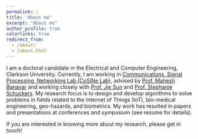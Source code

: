 ```yaml
---
permalink: /
title: "About me"
excerpt: "About me"
author_profile: true
colorlinks: true
redirect_from: 
  - /about/
  - /about.html
---
```


I am a doctoral candidate in the Electrical and Computer Engineering, Clarkson University. Currently, I am working in [Communications, Signal Processing, Networking Lab (CoSiNe Lab)](https://cosine.clarkson.edu/), advised by
[Prof. Mahesh Banavar](https://webspace.clarkson.edu/~mbanavar/wordpress/) and working closely with [Prof. Jie Sun](https://sites.google.com/view/jiesun/home) and [Prof. Stephanie Schuckers](https://www.clarkson.edu/people/stephanie-schuckers). 
My research focus is to design and develop algorithms to solve problems in fields related to the Internet of Things (IoT), bio-medical engineering, geo-hazards, and biometrics. My work has resulted in papers and presentations at conferences and symposium (see resume for details).

If you are interested in knowing more about my research, please get in touch!
